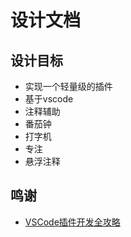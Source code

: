 # 设计文档

## 设计目标

- 实现一个轻量级的插件
- 基于vscode
- 注释辅助
- 番茄钟
- 打字机
- 专注
- 悬浮注释

## 鸣谢

- [VSCode插件开发全攻略](https://www.cnblogs.com/liuxianan/p/vscode-plugin-overview.html)